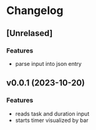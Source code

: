 # Changelog

## [Unrelased]

### Features
- parse input into json entry



## v0.0.1 (2023-10-20)

### Features
- reads task and duration input
- starts timer visualized by bar
